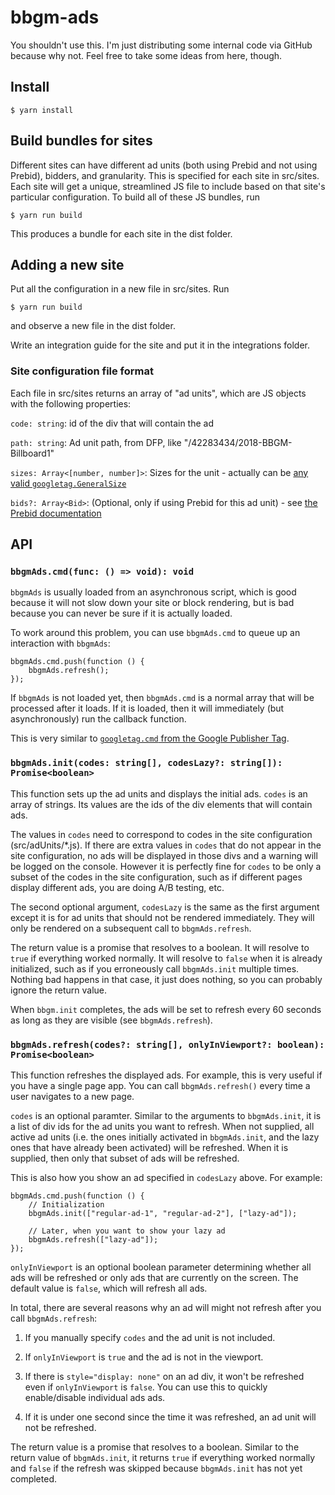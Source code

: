 # bbgm-ads

You shouldn't use this. I'm just distributing some internal code via GitHub because why not. Feel free to take some ideas from here, though.

## Install

    $ yarn install

## Build bundles for sites

Different sites can have different ad units (both using Prebid and not using Prebid), bidders, and granularity. This is specified for each site in src/sites. Each site will get a unique, streamlined JS file to include based on that site's particular configuration. To build all of these JS bundles, run

    $ yarn run build

This produces a bundle for each site in the dist folder.

## Adding a new site

Put all the configuration in a new file in src/sites. Run

    $ yarn run build

and observe a new file in the dist folder.

Write an integration guide for the site and put it in the integrations folder.

### Site configuration file format

Each file in src/sites returns an array of "ad units", which are JS objects with the following properties:

`code: string`: id of the div that will contain the ad

`path: string`: Ad unit path, from DFP, like "/42283434/2018-BBGM-Billboard1"

`sizes: Array<[number, number]>`: Sizes for the unit - actually can be [any valid `googletag.GeneralSize`](https://developers.google.com/doubleclick-gpt/reference#googletag.GeneralSize)

`bids?: Array<Bid>`: (Optional, only if using Prebid for this ad unit) - see [the Prebid documentation](http://prebid.org/dev-docs/adunit-reference.html#adunitbids)

## API

### `bbgmAds.cmd(func: () => void): void`

`bbgmAds` is usually loaded from an asynchronous script, which is good because it will not slow down your site or block rendering, but is bad because you can never be sure if it is actually loaded.

To work around this problem, you can use `bbgmAds.cmd` to queue up an interaction with `bbgmAds`:

    bbgmAds.cmd.push(function () {
        bbgmAds.refresh();
    });

If `bbgmAds` is not loaded yet, then `bbgmAds.cmd` is a normal array that will be processed after it loads. If it is loaded, then it will immediately (but asynchronously) run the callback function.

This is very similar to [`googletag.cmd` from the Google Publisher Tag](https://developers.google.com/doubleclick-gpt/reference#googletag.cmd).

### `bbgmAds.init(codes: string[], codesLazy?: string[]): Promise<boolean>`

This function sets up the ad units and displays the initial ads. `codes` is an array of strings. Its values are the ids of the div elements that will contain ads.

The values in `codes` need to correspond to codes in the site configuration (src/adUnits/\*.js). If there are extra values in `codes` that do not appear in the site configuration, no ads will be displayed in those divs and a warning will be logged on the console. However it is perfectly fine for `codes` to be only a subset of the codes in the site configuration, such as if different pages display different ads, you are doing A/B testing, etc.

The second optional argument, `codesLazy` is the same as the first argument except it is for ad units that should not be rendered immediately. They will only be rendered on a subsequent call to `bbgmAds.refresh`.

The return value is a promise that resolves to a boolean. It will resolve to `true` if everything worked normally. It will resolve to `false` when it is already initialized, such as if you erroneously call `bbgmAds.init` multiple times. Nothing bad happens in that case, it just does nothing, so you can probably ignore the return value.

When `bbgm.init` completes, the ads will be set to refresh every 60 seconds as long as they are visible (see `bbgmAds.refresh`).

### `bbgmAds.refresh(codes?: string[], onlyInViewport?: boolean): Promise<boolean>`

This function refreshes the displayed ads. For example, this is very useful if you have a single page app. You can call `bbgmAds.refresh()` every time a user navigates to a new page.

`codes` is an optional paramter. Similar to the arguments to `bbgmAds.init`, it is a list of div ids for the ad units you want to refresh. When not supplied, all active ad units (i.e. the ones initially activated in `bbgmAds.init`, and the lazy ones that have already been activated) will be refreshed. When it is supplied, then only that subset of ads will be refreshed.

This is also how you show an ad specified in `codesLazy` above. For example:

    bbgmAds.cmd.push(function () {
        // Initialization
        bbgmAds.init(["regular-ad-1", "regular-ad-2"], ["lazy-ad"]);

        // Later, when you want to show your lazy ad
        bbgmAds.refresh(["lazy-ad"]);
    });

`onlyInViewport` is an optional boolean parameter determining whether all ads will be refreshed or only ads that are currently on the screen. The default value is `false`, which will refresh all ads.

In total, there are several reasons why an ad will might not refresh after you call `bbgmAds.refresh`:

1. If you manually specify `codes` and the ad unit is not included.

2. If `onlyInViewport` is `true` and the ad is not in the viewport.

3. If there is `style="display: none"` on an ad div, it won't be refreshed even if `onlyInViewport` is `false`. You can use this to quickly enable/disable individual ads ads.

4. If it is under one second since the time it was refreshed, an ad unit will not be refreshed.

The return value is a promise that resolves to a boolean. Similar to the return value of `bbgmAds.init`, it returns `true` if everything worked normally and `false` if the refresh was skipped because `bbgmAds.init` has not yet completed.
